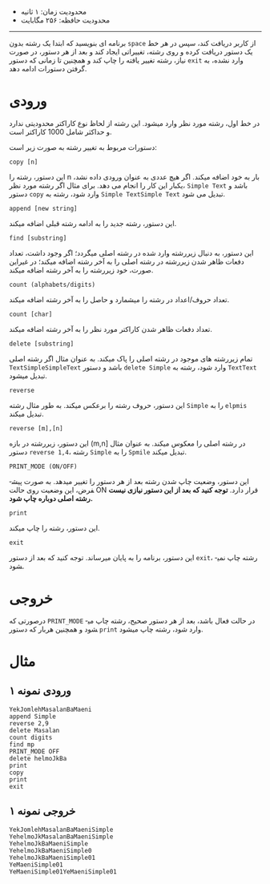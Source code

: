 + محدودیت زمان: ۱ ثانیه
+ محدودیت حافظه: ۲۵۶ مگابایت

----------
برنامه­ ای بنویسید که ابتدا یک رشته بدون `space` از کاربر دریافت کند، سپس در هر خط یک دستور دریافت کرده و روی رشته، تغییراتی ایجاد کند و بعد از هر دستور، در صورت نیاز، رشته تغییر یافته را چاپ کند و همچنین تا زمانی که دستور `exit` وارد نشده، به گرفتن دستورات ادامه دهد. 

# ورودی

در خط اول، رشته مورد نظر وارد می­شود. این رشته از لحاظ نوع کاراکتر محدودیتی ندارد و حداکثر شامل 1000 کاراکتر است.

دستورات مربوط به تغییر رشته به ­صورت زیر است:

    copy [n]
این دستور، رشته را n بار به خود اضافه می­کند. اگر هیچ عددی به عنوان ورودی داده نشد، یک­بار این کار را انجام می دهد. برای مثال اگر رشته مورد نظر، `Simple Text` باشد و دستور `copy` وارد شود، رشته به
 `Simple TextSimple Text` تبدیل می­ شود.

    append [new string]

این دستور، رشته جدید را به ادامه رشته قبلی اضافه می­کند.

    find [substring]

این دستور، به دنبال زیررشته وارد شده در رشته اصلی می­گردد؛ اگر وجود داشت، تعداد دفعات ظاهر شدن زیررشته در رشته اصلی را به آخر رشته اضافه می­کند؛ در غیر­این صورت، خود زیررشته را به آخر رشته اضافه می­کند.

    count (alphabets/digits)

تعداد حروف/اعداد در رشته را می­شمارد و حاصل را به آخر رشته اضافه می­کند.

    count [char]

تعداد دفعات ظاهر شدن کاراکتر مورد نظر را به آخر رشته اضافه می­کند.

    delete [substring]

تمام زیررشته­ های موجود در رشته اصلی را پاک می­کند. به عنوان مثال اگر رشته اصلی `TextSimpleSimpleText` باشد و دستور `delete Simple` وارد شود، رشته به `TextText` تبدیل می­شود.

    reverse

این دستور، حروف رشته را برعکس می­کند. به طور مثال رشته `Simple` را به `elpmis` تبدیل می­کند.

    reverse [m],[n]

این دستور، زیررشته در بازه (m,n] در رشته اصلی را معکوس می­کند. به عنوان مثال دستور `reverse 1,4`، رشته `Simple` را به `Spmile` تبدیل می­کند.

    PRINT_MODE (ON/OFF)

این دستور، وضعیت چاپ شدن رشته بعد از هر دستور را تغییر می­دهد. به صورت پیش­فرض، این وضعیت روی حالت ON قرار دارد. **توجه کنید که بعد از این دستور نیازی نیست رشته اصلی دوباره چاپ شود.**

    print

این دستور، رشته را چاپ می­کند.

    exit

این دستور، برنامه را به پایان می­رساند. توجه کنید که بعد از دستور `exit`، رشته چاپ نمی­شود.

# خروجی

در­صورتی که `PRINT_MODE` در حالت فعال باشد، بعد از هر دستور صحیح، رشته چاپ می­شود و همچنین هربار که دستور `print` وارد شود، رشته چاپ می­شود.

# مثال

## ورودی نمونه ۱

```
YekJomlehMasalanBaMaeni
append Simple
reverse 2,9
delete Masalan
count digits
find mp
PRINT_MODE OFF
delete helmoJkBa
print
copy
print
exit
```

## خروجی نمونه ۱

```
YekJomlehMasalanBaMaeniSimple
YehelmoJkMasalanBaMaeniSimple
YehelmoJkBaMaeniSimple
YehelmoJkBaMaeniSimple0
YehelmoJkBaMaeniSimple01
YeMaeniSimple01
YeMaeniSimple01YeMaeniSimple01
```